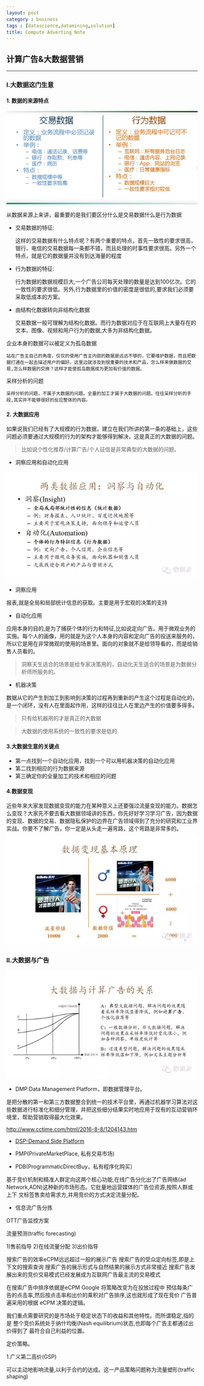 ```yaml
---
layout: post
category : business
tags : [datascience,datamining,solution]
title: Compute Adverting Note 
---
```


## 计算广告&大数据营销
------------------------------------------------------------

### I.大数据这门生意

#### 1. 数据的来源特点

![数据的来源特点](_includes/data_source_type.png)

从数据来源上来讲，最重要的是我们要区分什么是交易数据什么是行为数据

* 交易数据的特征:

	这样的交易数据有什么特点呢？有两个重要的特点，首先一致性的要求很高，银行、电信的交易数据每一条都不错，而且处理的时事性要求很高。另外一个特点，就是它的数据量并没有到达海量的程度

* 行为数据的特征:

	行为数据的数据规模巨大,一个广告公司每天处理的数量是达到100亿次。它的一致性的要求很低。另外,行为数据里的价值的密度是很低的,要求我们必须要采取低成本的方案。

* 由结构化数据转向非结构化数据

	交易数据一般可理解为结构化数据。而行为数据对应于在互联网上大量存在的文本、图像、视频和用户行为的数据,大多为非结构化数据。

企业本身的数据可以被定义为孤岛数据

	站在广告主自己的角度，仅仅的使用广告主内部的数据是远远不够的，它要维护数据，而且把数据打通在一起去描述用户的偏好。这里边就涉及到很重要的技术和产品，怎么样来做数据的交易,怎么样数据的交换？这样才能使孤岛数据成为更加有价值的数据。

采样分析的问题

	采样分析的问题，不属于大数据的问题。全量的加工才属于大数据的问题。往往采样分析的手段,其实并不能够很好的反应整体的内容。



#### 2. 大数据应用

如果说我们已经有了大规模的行为数据，建立在我们所讲的第一条的基础上，这些问题必须要通过大规模的行为的架构才能够得到解决，这是真正的大数据的问题。

> 比如说个性化推荐/计算广告/个人征信是非常典型的大数据的问题。

* 洞察应用和自动化应用

![数据应用类型](_includes/data_use_type.png)

* 洞察应用

报表,就是全局和局部统计信息的获取。主要是用于宏观的决策的支持

* 自动化应用

应用本身的目的,是为了捕获个体的行为和特征,比如说定向广告。用于微观业务的实施。每个人的画像，用的就是为这个人本身的内容和定向广告的投送来服务的，所以它是用在非常微观的使用的场景里。面向的对象就不是给领导看的，而是给销售人员看的。

> 洞察天生适合的场景是给专家决策用的，自动化天生适合的场景是为数据分析师所服务的。

* 机器决策

数据从它的产生到加工到影响到决策的过程再到重新的产生这个过程是自动化的，是一个闭环，没有人在里面起作用，这样的往往比人在里边产生的价值要多得多。

> 只有给机器用的才是真正的大数据

> 大数据的使用系统的一致性的要求是低的

#### 3.大数据生意的关键点

- 第一点找到一个自动化应用，找到一个可以用机器决策的自动化应用
- 第二找到相应的行为数据来源
- 第三确定你的全量加工的技术和相应的问题


#### 4.数据变现

近些年来大家发现数据变现的能力在某种意义上还要强过流量变现的能力。数据怎么变现？大家先不要去看大数据领域讲的东西，你先好好学习学习广告，因为数据的变现、数据的交易、数据隐私保护的边界在广告领域得到了充分的研究和工业界实战。你要不了解广告，你一定是从头走一遍弯路，这个弯路是非常多的。

![数据变现方式](_includes/data_money.png)


### II.大数据与广告


![大数据与计算广告的关系](_includes/bigdata_compute_adv.png)


- DMP:Data Management Platform，即数据管理平台。

是把分散的第一和第三方数据整合到统一的技术平台里，再通过机器学习算法对这些数据进行标准化和细分管理，并把这些细分结果实时地应用于现有的互动营销环境里，帮助营销取得最大化效果。

http://www.cctime.com/html/2016-8-8/1204143.htm

- [DSP-Demand Side Platform](http://baike.baidu.com/link?url=gAJ4qVU5r8JoY6onyYJkwUX5JdN6Tu8IaiXTcxBg3PFKVXzL83LI6VFOV9xsgb6G4QLACMjI313jnL0vB8NJ8q)

- PMP(PrivateMarketPlace, 私有交易市场)

- PDB(ProgrammaticDirectBuy，私有程序化购买）

基于竞价机制和精准人群定向这两个核心功能,在线广告分化出了广告网络(ad Network,ADN)这种新的市场形态。它批量地运营媒体的广告位资源,按照人群或上下 文标签售卖给需求方,并用竞价的方式决定流量分配。


- 信息流广告分拣


OTT广告监控方案

流量预测(traffic forecasting)

1)售前指导
2)在线流量分配
3)出价指导

搜索广告的效率eCPM远远超过一般的展示广告
搜索广告的受众定向标签,即是上下文的搜索查询
搜索广告的展示形式与自然结果的展示方式非常接近
搜索广告发展出来的竞价交易模式已经发展成为互联网广告最主流的交易模式

在搜索广告中排序依据是eCPM
Google 将策略改变为在投放过程中 预估每条广告的点击率,然后按点击率和出价的乘积对广告排序,这也就形成了现在竞价 广告普遍采用的根据 eCPM 决策的逻辑。

我们重点需要研究的是市场处于稳定状态下的收益和其他特性。而所谓稳定,指的是 整个竞价系统处于纳什均衡(Nash equilibrium)状态,也即每个广告主都通过出价得到了 最符合自己利益的位置。

定价策略。

1.广义第二高价(GSP)




可以主动地影响流量,以利于合约的达成。这一产品策略问题称为流量塑形(traffic shaping)



